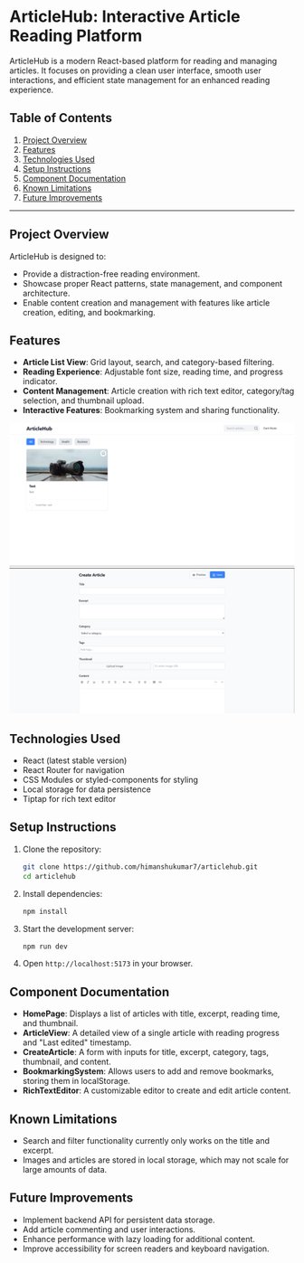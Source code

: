 # ArticleHub: Interactive Article Reading Platform

ArticleHub is a modern React-based platform for reading and managing articles. It focuses on providing a clean user interface, smooth user interactions, and efficient state management for an enhanced reading experience.

## Table of Contents
1. [Project Overview](#project-overview)
2. [Features](#features)
3. [Technologies Used](#technologies-used)
4. [Setup Instructions](#setup-instructions)
5. [Component Documentation](#component-documentation)
6. [Known Limitations](#known-limitations)
7. [Future Improvements](#future-improvements)

---

## Project Overview
ArticleHub is designed to:
- Provide a distraction-free reading environment.
- Showcase proper React patterns, state management, and component architecture.
- Enable content creation and management with features like article creation, editing, and bookmarking.

## Features
- **Article List View**: Grid layout, search, and category-based filtering.
- **Reading Experience**: Adjustable font size, reading time, and progress indicator.
- **Content Management**: Article creation with rich text editor, category/tag selection, and thumbnail upload.
- **Interactive Features**: Bookmarking system and sharing functionality.

![Home Page](image-1.png)
![Create Article](image.png)

## Technologies Used
- React (latest stable version)
- React Router for navigation
- CSS Modules or styled-components for styling
- Local storage for data persistence
- Tiptap for rich text editor

## Setup Instructions
1. Clone the repository:
    ```bash
    git clone https://github.com/himanshukumar7/articlehub.git
    cd articlehub
    ```

2. Install dependencies:
    ```bash
    npm install
    ```

3. Start the development server:
    ```bash
    npm run dev
    ```

4. Open `http://localhost:5173` in your browser.

## Component Documentation
- **HomePage**: Displays a list of articles with title, excerpt, reading time, and thumbnail.
- **ArticleView**: A detailed view of a single article with reading progress and "Last edited" timestamp.
- **CreateArticle**: A form with inputs for title, excerpt, category, tags, thumbnail, and content.
- **BookmarkingSystem**: Allows users to add and remove bookmarks, storing them in localStorage.
- **RichTextEditor**: A customizable editor to create and edit article content.

## Known Limitations
- Search and filter functionality currently only works on the title and excerpt.
- Images and articles are stored in local storage, which may not scale for large amounts of data.

## Future Improvements
- Implement backend API for persistent data storage.
- Add article commenting and user interactions.
- Enhance performance with lazy loading for additional content.
- Improve accessibility for screen readers and keyboard navigation.
